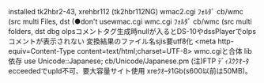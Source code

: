 installed tk2hbr2-43, xrehbr112    (tk2hbr112NG)
wmac2.cgi ﾌｫﾙﾀﾞ cb/wmc (src multi Files, dst		(●don't usewmac.cgi
wmc.cgi   ﾌｫﾙﾀﾞ cb/wmc (src multi folders, dst
dbg olpsコメントタグ生成時nullが入るとDS-10やdssPlayerでolpsコメントが表示されない
    変換結果のファイル名sjis要utf8化 <head><meta http-equiv=Content-Type content=text/html;charset=UTF-8></head>
    wmc.cgiと合体
lib 依存 use Unicode::Japanese;   cb/Unicode/Japanese.pm
    (注)FTP ﾃﾞｨｽｸｸｵｰﾀecceededでupld不可、要大容量サイト使用 xreｸｵｰﾀ1Gb(s600以前は50MB)。
